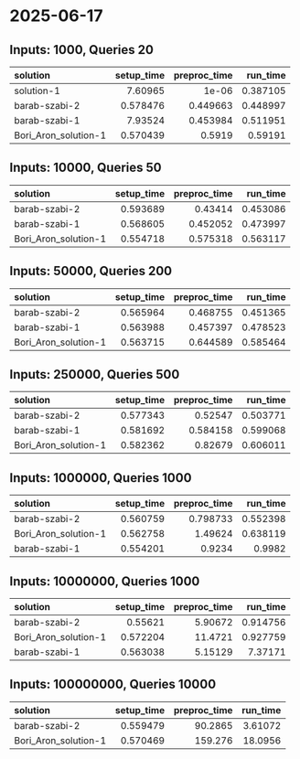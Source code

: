 # 2025-06-17

## Inputs: 1000, Queries 20

| solution             |   setup_time |   preproc_time |   run_time |
|:---------------------|-------------:|---------------:|-----------:|
| solution-1           |     7.60965  |       1e-06    |   0.387105 |
| barab-szabi-2        |     0.578476 |       0.449663 |   0.448997 |
| barab-szabi-1        |     7.93524  |       0.453984 |   0.511951 |
| Bori_Aron_solution-1 |     0.570439 |       0.5919   |   0.59191  |

## Inputs: 10000, Queries 50

| solution             |   setup_time |   preproc_time |   run_time |
|:---------------------|-------------:|---------------:|-----------:|
| barab-szabi-2        |     0.593689 |       0.43414  |   0.453086 |
| barab-szabi-1        |     0.568605 |       0.452052 |   0.473997 |
| Bori_Aron_solution-1 |     0.554718 |       0.575318 |   0.563117 |

## Inputs: 50000, Queries 200

| solution             |   setup_time |   preproc_time |   run_time |
|:---------------------|-------------:|---------------:|-----------:|
| barab-szabi-2        |     0.565964 |       0.468755 |   0.451365 |
| barab-szabi-1        |     0.563988 |       0.457397 |   0.478523 |
| Bori_Aron_solution-1 |     0.563715 |       0.644589 |   0.585464 |

## Inputs: 250000, Queries 500

| solution             |   setup_time |   preproc_time |   run_time |
|:---------------------|-------------:|---------------:|-----------:|
| barab-szabi-2        |     0.577343 |       0.52547  |   0.503771 |
| barab-szabi-1        |     0.581692 |       0.584158 |   0.599068 |
| Bori_Aron_solution-1 |     0.582362 |       0.82679  |   0.606011 |

## Inputs: 1000000, Queries 1000

| solution             |   setup_time |   preproc_time |   run_time |
|:---------------------|-------------:|---------------:|-----------:|
| barab-szabi-2        |     0.560759 |       0.798733 |   0.552398 |
| Bori_Aron_solution-1 |     0.562758 |       1.49624  |   0.638119 |
| barab-szabi-1        |     0.554201 |       0.9234   |   0.9982   |

## Inputs: 10000000, Queries 1000

| solution             |   setup_time |   preproc_time |   run_time |
|:---------------------|-------------:|---------------:|-----------:|
| barab-szabi-2        |     0.55621  |        5.90672 |   0.914756 |
| Bori_Aron_solution-1 |     0.572204 |       11.4721  |   0.927759 |
| barab-szabi-1        |     0.563038 |        5.15129 |   7.37171  |

## Inputs: 100000000, Queries 10000

| solution             |   setup_time |   preproc_time |   run_time |
|:---------------------|-------------:|---------------:|-----------:|
| barab-szabi-2        |     0.559479 |        90.2865 |    3.61072 |
| Bori_Aron_solution-1 |     0.570469 |       159.276  |   18.0956  |